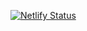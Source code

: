 [![Netlify Status](https://api.netlify.com/api/v1/badges/748b549c-5f76-4edc-8624-eb8d9933f1b0/deploy-status)](https://app.netlify.com/sites/aranosbanazir/deploys)